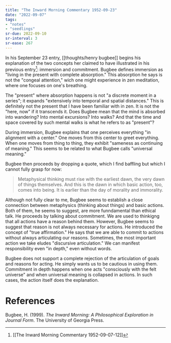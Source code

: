 ```yaml
---
title: "The Inward Morning Commentary 1952-09-23"
date: "2022-09-07"
tags:
- "notes"
- "seedlings"
sr-due: 2022-09-10
sr-interval: 3
sr-ease: 267
---
```


In his September 23 entry, [[thoughts/henry bugbee]] begins his explanation of the two concepts her claimed to have illustrated in his previous entry[^1]: immersion and commitment. Bugbee defines immersion as "living in the present with complete absorption." This absorption he says is not the "congeal attention," wich one might experience in zen meditation, where one focuses on one's breathing.

The "present" where absorption happens is not "a discrete moment in a series"; it expands "extensively into temporal and spatial distances." This is definitely not the present that I have been familiar with in zen. It is not the "here, now" if it transcends it. Does Bugbee mean that the mind is absorbed into wandering? Into mental excursions? Into walks? And that the time and space covered by such mental walks is what he refers to as "present"?

During immersion, Bugbee explains that one perceives everything "in alignment with a center." One moves from this center to greet everything. When one moves from thing to thing, they exhibit "sameness as continuing of meaning." This seems to be related to what Bugbee calls "universal meaning."

Bugbee then proceeds by dropping a quote, which I find baffling but which I cannot fully grasp for now:

>Metaphysical thinking must rise with the earliest dawn, the very dawn of things themselves. And this is the dawn in which basic action, too, comes into being. It is earlier than the day of morality and immorality.

Although not fully clear to me, Bugbee seems to establish a close connection between metaphysics (thinking about things) and basic actions. Both of them, he seems to suggest, are more funndamental than ethical talk. He proceeds by talking about commitment. We are used to thinkigng that all actions have a reason behind them. However, Bugbee seems to suggest that reason is not always necessary for actions. He introduced the concept of "true affirmation." He says that we are able to commit to actions without always articulating our reasons. Sometimes, the most important action we take eludes "discursive articulation." We can manifest responsibility even "in depth," even without words.

Bugbee does not support a complete rejection of the articulation of goals and reasons for acting. He simply wants us to be cautious in using them. Commitment in depth happens when one acts "consciously with the felt universe" and when universal meaning is collapsed in actions. In such cases, the action itself does the explanation.

# References

Bugbee, H. (1999). _The Inward Morning: A Philosophical Exploration in Journal Form_. The University of Georgia Press.

[^1]: [[The Inward Morning Commentary 1952-09-07-12]]